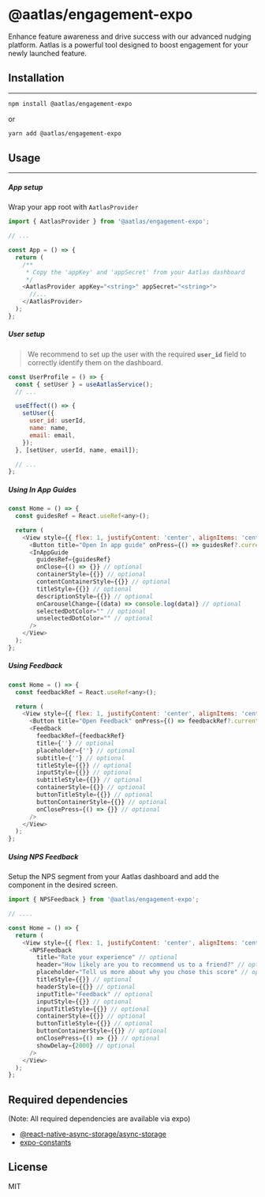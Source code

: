 # @aatlas/engagement-expo

Enhance feature awareness and drive success with our advanced nudging platform. Aatlas is a powerful tool designed to boost engagement for your newly launched feature.

## Installation

---

```sh
npm install @aatlas/engagement-expo
```

or

```sh
yarn add @aatlas/engagement-expo
```

## Usage

---

##### App setup

Wrap your app root with `AatlasProvider`

```js
import { AatlasProvider } from '@aatlas/engagement-expo';

// ...

const App = () => {
  return (
    /**
     * Copy the 'appKey' and 'appSecret' from your Aatlas dashboard
     */
    <AatlasProvider appKey="<string>" appSecret="<string>">
      //...
    </AatlasProvider>
  );
};
```

##### User setup

> We recommend to set up the user with the required <b>`user_id`</b> field to correctly identify them on the dashboard.

```js
const UserProfile = () => {
  const { setUser } = useAatlasService();
  // ...

  useEffect(() => {
    setUser({
      user_id: userId,
      name: name,
      email: email,
    });
  }, [setUser, userId, name, email]);

  // ...
};
```

##### Using In App Guides

```js
const Home = () => {
  const guidesRef = React.useRef<any>();

  return (
    <View style={{ flex: 1, justifyContent: 'center', alignItems: 'center' }}>
      <Button title="Open In app guide" onPress={() => guidesRef?.current?.open?.()} />
      <InAppGuide
        guidesRef={guidesRef}
        onClose={() => {}} // optional
        containerStyle={{}} // optional
        contentContainerStyle={{}} // optional
        titleStyle={{}} // optional
        descriptionStyle={{}} // optional
        onCarouselChange={(data) => console.log(data)} // optional
        selectedDotColor="" // optional
        unselectedDotColor="" // optional
      />
    </View>
  );
};
```

##### Using Feedback

```js
const Home = () => {
  const feedbackRef = React.useRef<any>();

  return (
    <View style={{ flex: 1, justifyContent: 'center', alignItems: 'center' }}>
      <Button title="Open Feedback" onPress={() => feedbackRef?.current?.open?.()} />
      <Feedback
        feedbackRef={feedbackRef}
        title={''} // optional
        placeholder={''} // optional
        subtitle={''} // optional
        titleStyle={{}} // optional
        inputStyle={{}} // optional
        subtitleStyle={{}} // optional
        containerStyle={{}} // optional
        buttonTitleStyle={{}} // optional
        buttonContainerStyle={{}} // optional
        onClosePress={() => {}} // optional
      />
    </View>
  );
};
```

##### Using NPS Feedback

Setup the NPS segment from your Aatlas dashboard and add the component in the desired screen.

```js
import { NPSFeedback } from '@aatlas/engagement-expo';

// ....

const Home = () => {
  return (
    <View style={{ flex: 1, justifyContent: 'center', alignItems: 'center' }}>
      <NPSFeedback
        title="Rate your experience" // optional
        header="How likely are you to recommend us to a friend?" // optional
        placeholder="Tell us more about why you chose this score" // optional
        titleStyle={{}} // optional
        headerStyle={{}} // optional
        inputTitle="Feedback" // optional
        inputStyle={{}} // optional
        inputTitleStyle={{}} // optional
        containerStyle={{}} // optional
        buttonTitleStyle={{}} // optional
        buttonContainerStyle={{}} // optional
        onClosePress={() => {}} // optional
        showDelay={2000} // optional
      />
    </View>
  );
};
```

## Required dependencies

(Note: All required dependencies are available via expo)

- [@react-native-async-storage/async-storage](https://docs.expo.dev/versions/latest/sdk/async-storage/)
- [expo-constants](https://docs.expo.dev/versions/latest/sdk/constants/)

## License

MIT
